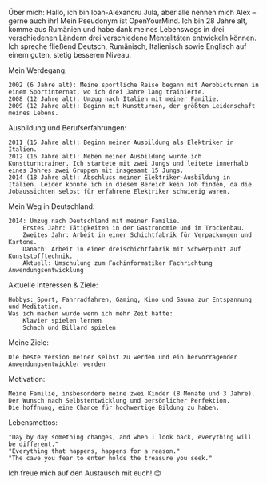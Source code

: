 Über mich:
  Hallo, ich bin Ioan-Alexandru Jula, aber alle nennen mich Alex – gerne auch ihr! Mein Pseudonym ist OpenYourMind. Ich bin 28 Jahre alt, komme aus Rumänien und habe dank meines Lebenswegs in drei verschiedenen Ländern drei verschiedene Mentalitäten entwickeln können. Ich spreche fließend Deutsch, Rumänisch, Italienisch sowie Englisch auf einem guten, stetig besseren Niveau.

Mein Werdegang:

    2002 (6 Jahre alt): Meine sportliche Reise begann mit Aerobicturnen in einem Sportinternat, wo ich drei Jahre lang trainierte.
    2008 (12 Jahre alt): Umzug nach Italien mit meiner Familie.
    2009 (12 Jahre alt): Beginn mit Kunstturnen, der größten Leidenschaft meines Lebens.
   
Ausbildung und Berufserfahrungen:

    2011 (15 Jahre alt): Beginn meiner Ausbildung als Elektriker in Italien.
    2012 (16 Jahre alt): Neben meiner Ausbildung wurde ich Kunstturntrainer. Ich startete mit zwei Jungs und leitete innerhalb eines Jahres zwei Gruppen mit insgesamt 15 Jungs.
    2014 (18 Jahre alt): Abschluss meiner Elektriker-Ausbildung in Italien. Leider konnte ich in diesem Bereich kein Job finden, da die Jobaussichten selbst für erfahrene Elektriker schwierig waren.

Mein Weg in Deutschland:

    2014: Umzug nach Deutschland mit meiner Familie.
        Erstes Jahr: Tätigkeiten in der Gastronomie und im Trockenbau.
        Zweites Jahr: Arbeit in einer Schichtfabrik für Verpackungen und Kartons.
        Danach: Arbeit in einer dreischichtfabrik mit Schwerpunkt auf Kunststofftechnik.
        Aktuell: Umschulung zum Fachinformatiker Fachrichtung Anwendungsentwicklung

Aktuelle Interessen & Ziele:

    Hobbys: Sport, Fahrradfahren, Gaming, Kino und Sauna zur Entspannung und Meditation.
    Was ich machen würde wenn ich mehr Zeit hätte:
        Klavier spielen lernen
        Schach und Billard spielen
        
Meine Ziele:

    Die beste Version meiner selbst zu werden und ein hervorragender Anwendungsentwickler werden
    
Motivation:

    Meine Familie, insbesondere meine zwei Kinder (8 Monate und 3 Jahre).
    Der Wunsch nach Selbstentwicklung und persönlicher Perfektion.
    Die hoffnung, eine Chance für hochwertige Bildung zu haben.

Lebensmottos:

    "Day by day something changes, and when I look back, everything will be different."
    "Everything that happens, happens for a reason."
    "The cave you fear to enter holds the treasure you seek."

Ich freue mich auf den Austausch mit euch! 😊
